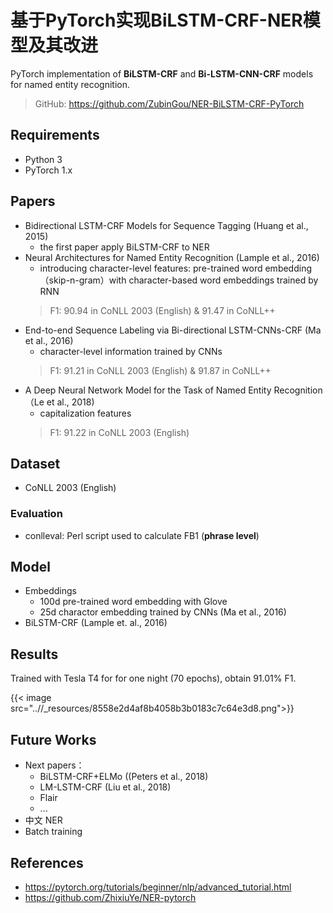 # 基于PyTorch实现BiLSTM-CRF-NER模型及其改进


PyTorch implementation of **BiLSTM-CRF** and **Bi-LSTM-CNN-CRF** models for named entity recognition.

> GitHub: https://github.com/ZubinGou/NER-BiLSTM-CRF-PyTorch

## Requirements
- Python 3
- PyTorch 1.x

## Papers
- Bidirectional LSTM-CRF Models for Sequence Tagging (Huang et al., 2015)
  - the first paper apply BiLSTM-CRF to NER
- Neural Architectures for Named Entity Recognition (Lample et al., 2016)
  - introducing character-level features: pre-trained word embedding（skip-n-gram）with character-based word embeddings trained by RNN
  > F1: 90.94 in CoNLL 2003 (English) & 91.47 in CoNLL++
- End-to-end Sequence Labeling via Bi-directional LSTM-CNNs-CRF (Ma et al., 2016)
  - character-level information trained by CNNs
  > F1: 91.21 in CoNLL 2003 (English) & 91.87 in CoNLL++
- A Deep Neural Network Model for the Task of Named Entity Recognition （Le et al., 2018)
  - capitalization features
  > F1: 91.22 in CoNLL 2003 (English)

## Dataset
- CoNLL 2003 (English)

### Evaluation
- conlleval: Perl script used to calculate FB1 (**phrase level**)

## Model
- Embeddings
  - 100d pre-trained word embedding with Glove
  - 25d charactor embedding trained by CNNs (Ma et al., 2016)
- BiLSTM-CRF (Lample et. al., 2016)

## Results
Trained with Tesla T4 for for one night (70 epochs), obtain 91.01% F1.

<!-- ![result.png](..//_resources/8558e2d4af8b4058b3b0183c7c64e3d8.png) -->

{{< image src="..//_resources/8558e2d4af8b4058b3b0183c7c64e3d8.png">}}

## Future Works
- Next papers：
  - BiLSTM-CRF+ELMo ((Peters et al., 2018)
  - LM-LSTM-CRF (Liu et al., 2018)
  - Flair
  - ...
- 中文 NER
- Batch training

## References
- https://pytorch.org/tutorials/beginner/nlp/advanced_tutorial.html
- https://github.com/ZhixiuYe/NER-pytorch
